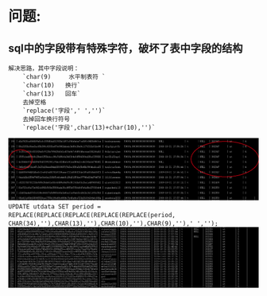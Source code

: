 # 问题:
## sql中的字段带有特殊字符，破坏了表中字段的结构    
    解决思路，其中字段说明：
        `char(9)     水平制表符 `  
        `char(10)   换行`  
        `char(13)   回车`  
        去掉空格  
        `replace('字段',' ','')`  
        去掉回车换行符号
        `replace('字段',char(13)+char(10),'')`  
    
![解决前](../images/replace_pre.jpg)
`UPDATE utdata SET period = REPLACE(REPLACE(REPLACE(REPLACE(REPLACE(period, CHAR(34),''),CHAR(13),''),CHAR(10),''),CHAR(9),''),' ','');`
![解决后](../images/replace_post.jpg)
